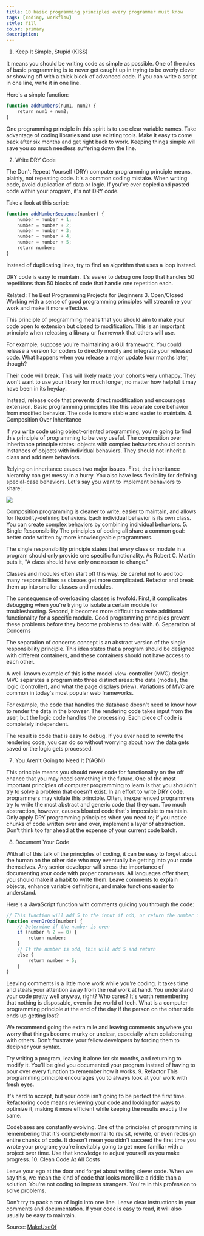 ```yaml
---
title: 10 basic programming principles every programmer must know
tags: [coding, workflow]
style: fill
color: primary
description: 
---
```


1. Keep It Simple, Stupid (KISS)

It means you should be writing code as simple as possible. One of the rules of basic programming is to never get caught up in trying to be overly clever or showing off with a thick block of advanced code. If you can write a script in one line, write it in one line.

Here's a simple function:

```js 
function addNumbers(num1, num2) {
    return num1 + num2;
}
```

One programming principle in this spirit is to use clear variable names. Take advantage of coding libraries and use existing tools. Make it easy to come back after six months and get right back to work. Keeping things simple will save you so much needless suffering down the line.

2. Write DRY Code

The Don't Repeat Yourself (DRY) computer programming principle means, plainly, not repeating code. It's a common coding mistake. When writing code, avoid duplication of data or logic. If you've ever copied and pasted code within your program, it's not DRY code.

Take a look at this script:

```js
function addNumberSequence(number) {
    number = number + 1;
    number = number + 2;
    number = number + 3;
    number = number + 4;
    number = number + 5;
    return number;
}
```

Instead of duplicating lines, try to find an algorithm that uses a loop instead.

DRY code is easy to maintain. It's easier to debug one loop that handles 50 repetitions than 50 blocks of code that handle one repetition each.

Related:
The Best Programming Projects for Beginners
3. Open/Closed
Working with a sense of good programming principles will streamline your work and make it more effective.

This principle of programming means that you should aim to make your code open to extension but closed to modification. This is an important principle when releasing a library or framework that others will use.

For example, suppose you're maintaining a GUI framework. You could release a version for coders to directly modify and integrate your released code. What happens when you release a major update four months later, though?

Their code will break. This will likely make your cohorts very unhappy. They won't want to use your library for much longer, no matter how helpful it may have been in its heyday.

Instead, release code that prevents direct modification and encourages extension. Basic programming principles like this separate core behavior from modified behavior. The code is more stable and easier to maintain.
4. Composition Over Inheritance

If you write code using object-oriented programming, you're going to find this principle of programming to be very useful. The composition over inheritance principle states: objects with complex behaviors should contain instances of objects with individual behaviors. They should not inherit a class and add new behaviors.

Relying on inheritance causes two major issues. First, the inheritance hierarchy can get messy in a hurry. You also have less flexibility for defining special-case behaviors. Let's say you want to implement behaviors to share:

![](https://static1.makeuseofimages.com/wordpress/wp-content/uploads/2021/09/principle-of-programming.png?q=50&fit=crop&w=943&dpr=1.5)


Composition programming is cleaner to write, easier to maintain, and allows for flexibility-defining behaviors. Each individual behavior is its own class. You can create complex behaviors by combining individual behaviors.
5. Single Responsibility
The principles of coding all share a common goal: better code written by more knowledgeable programmers.

The single responsibility principle states that every class or module in a program should only provide one specific functionality. As Robert C. Martin puts it, "A class should have only one reason to change."

Classes and modules often start off this way. Be careful not to add too many responsibilities as classes get more complicated. Refactor and break them up into smaller classes and modules.

The consequence of overloading classes is twofold. First, it complicates debugging when you're trying to isolate a certain module for troubleshooting. Second, it becomes more difficult to create additional functionality for a specific module. Good programming principles prevent these problems before they become problems to deal with.
6. Separation of Concerns

The separation of concerns concept is an abstract version of the single responsibility principle. This idea states that a program should be designed with different containers, and these containers should not have access to each other.

A well-known example of this is the model-view-controller (MVC) design. MVC separates a program into three distinct areas: the data (model), the logic (controller), and what the page displays (view). Variations of MVC are common in today's most popular web frameworks.

For example, the code that handles the database doesn't need to know how to render the data in the browser. The rendering code takes input from the user, but the logic code handles the processing. Each piece of code is completely independent.

The result is code that is easy to debug. If you ever need to rewrite the rendering code, you can do so without worrying about how the data gets saved or the logic gets processed.

7. You Aren't Going to Need It (YAGNI)

This principle means you should never code for functionality on the off chance that you may need something in the future. One of the most important principles of computer programming to learn is that you shouldn't try to solve a problem that doesn't exist.
In an effort to write DRY code, programmers may violate this principle. Often, inexperienced programmers try to write the most abstract and generic code that they can. Too much abstraction, however, causes bloated code that's impossible to maintain.
Only apply DRY programming principles when you need to; if you notice chunks of code written over and over, implement a layer of abstraction. Don't think too far ahead at the expense of your current code batch.

8. Document Your Code

With all of this talk of the principles of coding, it can be easy to forget about the human on the other side who may eventually be getting into your code themselves.
Any senior developer will stress the importance of documenting your code with proper comments. All languages offer them; you should make it a habit to write them. Leave comments to explain objects, enhance variable definitions, and make functions easier to understand.

Here's a JavaScript function with comments guiding you through the code:

```js
// This function will add 5 to the input if odd, or return the number if even
function evenOrOdd(number) {
    // Determine if the number is even
    if (number % 2 == 0) {
        return number;
    }
    // If the number is odd, this will add 5 and return 
    else {
        return number + 5;
    }
}
```

Leaving comments is a little more work while you're coding. It takes time and steals your attention away from the real work at hand. You understand your code pretty well anyway, right? Who cares? It's worth remembering that nothing is disposable, even in the world of tech. What is a computer programming principle at the end of the day if the person on the other side ends up getting lost?

We recommend going the extra mile and leaving comments anywhere you worry that things become murky or unclear, especially when collaborating with others. Don't frustrate your fellow developers by forcing them to decipher your syntax.

Try writing a program, leaving it alone for six months, and returning to modify it. You'll be glad you documented your program instead of having to pour over every function to remember how it works.
9. Refactor
This programming principle encourages you to always look at your work with fresh eyes.

It's hard to accept, but your code isn't going to be perfect the first time. Refactoring code means reviewing your code and looking for ways to optimize it, making it more efficient while keeping the results exactly the same.

Codebases are constantly evolving. One of the principles of programming is remembering that it's completely normal to revisit, rewrite, or even redesign entire chunks of code. It doesn't mean you didn't succeed the first time you wrote your program; you're inevitably going to get more familiar with a project over time. Use that knowledge to adjust yourself as you make progress.
10. Clean Code At All Costs

Leave your ego at the door and forget about writing clever code. When we say this, we mean the kind of code that looks more like a riddle than a solution. You're not coding to impress strangers. You're in this profession to solve problems.

Don't try to pack a ton of logic into one line. Leave clear instructions in your comments and documentation. If your code is easy to read, it will also usually be easy to maintain.

Source: [MakeUseOf](https://www.makeuseof.com/tag/basic-programming-principles/)
